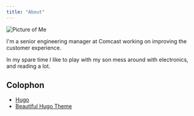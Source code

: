 ```yaml
---
title: "About"
---
```


![Picture of Me](/me.png)

I'm a senior engineering manager at Comcast working on improving the customer experience.

In my spare time I like to play with my  son mess around with electronics, and reading a lot.

## Colophon

* [Hugo](http://gohugo.io)
* [Beautiful Hugo Theme](https://github.com/halogenica/beautifulhugo)
